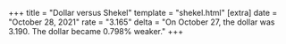 +++
title = "Dollar versus Shekel"
template = "shekel.html"
[extra]
date = "October 28, 2021"
rate = "3.165"
delta = "On October 27, the dollar was 3.190. The dollar became 0.798% weaker."
+++
